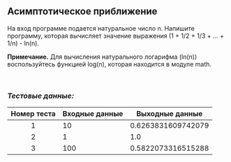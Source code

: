 ## Асимптотическое приближение

На вход программе подается натуральное число n. Напишите программу, которая вычисляет значение выражения (1 + 1/2 + 1/3 + ... + 1/n) - ln(n).

**Примечание.** Для вычисления натурального логарифма (ln(n)) воспользуйтесь функцией log(n), которая находится в модуле math.

<br>

### *Тестовые данные:*

| Номер теста | Входные данные         | Выходные данные    |
|:-----------:|------------------------|--------------------|
|      1      | 10                     | 0.6263831609742079 |
|      2      | 1                      | 1.0                |
|      3      | 100                    | 0.5822073316515288 |